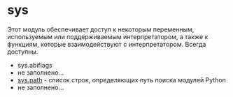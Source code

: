 # sys

Этот модуль обеспечивает доступ к некоторым переменным, используемым или поддерживаемым интерпретатором, а также к функциям, которые взаимодействуют с интерпретатором. Всегда доступны.

* sys.abiflags
* не заполнено...
* [sys.path](https://treasuremaster.gitbook.io/python-docs/sluzhby-sredy-vypolneniya-python/sys/sys.path) - список строк, определяющих путь поиска модулей Python
* не заполнено...

